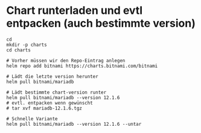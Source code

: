 # Chart runterladen und evtl entpacken (auch bestimmte version) 

```
cd 
mkdir -p charts
cd charts
```


```
# Vorher müssen wir den Repo-Eintrag anlegen 
helm repo add bitnami https://charts.bitnami.com/bitnami 

# Lädt die letzte version herunter
helm pull bitnami/mariadb

# Lädt bestimmte chart-version runter 
helm pull bitnami/mariadb --version 12.1.6
# evtl. entpacken wenn gewünscht
# tar xvf mariadb-12.1.6.tgz

# Schnelle Variante
helm pull bitnami/mariadb --version 12.1.6 --untar
```
